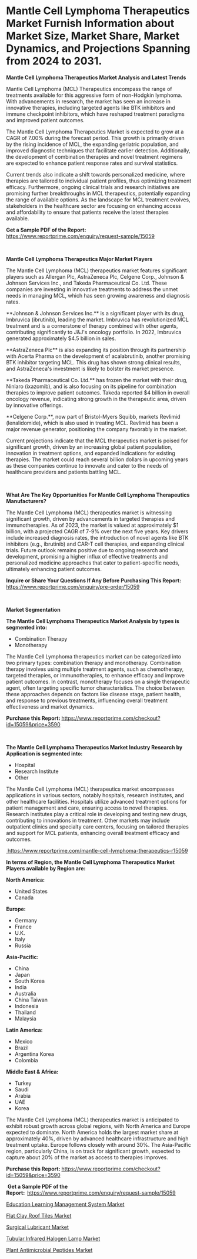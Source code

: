 <p><h1>Mantle Cell Lymphoma Therapeutics Market Furnish Information about Market Size, Market Share, Market Dynamics, and Projections Spanning from 2024 to 2031.</h1></p><p><strong>Mantle Cell Lymphoma Therapeutics Market Analysis and Latest Trends</strong></p>
<p><p>Mantle Cell Lymphoma (MCL) Therapeutics encompass the range of treatments available for this aggressive form of non-Hodgkin lymphoma. With advancements in research, the market has seen an increase in innovative therapies, including targeted agents like BTK inhibitors and immune checkpoint inhibitors, which have reshaped treatment paradigms and improved patient outcomes. </p><p>The Mantle Cell Lymphoma Therapeutics Market is expected to grow at a CAGR of 7.00% during the forecast period. This growth is primarily driven by the rising incidence of MCL, the expanding geriatric population, and improved diagnostic techniques that facilitate earlier detection. Additionally, the development of combination therapies and novel treatment regimens are expected to enhance patient response rates and survival statistics. </p><p>Current trends also indicate a shift towards personalized medicine, where therapies are tailored to individual patient profiles, thus optimizing treatment efficacy. Furthermore, ongoing clinical trials and research initiatives are promising further breakthroughs in MCL therapeutics, potentially expanding the range of available options. As the landscape for MCL treatment evolves, stakeholders in the healthcare sector are focusing on enhancing access and affordability to ensure that patients receive the latest therapies available.</p></p>
<p><strong>Get a Sample PDF of the Report:&nbsp;</strong> <a href="https://www.reportprime.com/enquiry/request-sample/15059?utm_campaign=1144&utm_medium=2&utm_source=Github&utm_content=ia&utm_term=29112024&utm_id=mantle-cell-lymphoma-therapeutics">https://www.reportprime.com/enquiry/request-sample/15059</a></p>
<p>&nbsp;</p>
<p><strong>Mantle Cell Lymphoma Therapeutics Major Market Players</strong></p>
<p><p>The Mantle Cell Lymphoma (MCL) therapeutics market features significant players such as Allergan Plc, AstraZeneca Plc, Celgene Corp., Johnson & Johnson Services Inc., and Takeda Pharmaceutical Co. Ltd. These companies are investing in innovative treatments to address the unmet needs in managing MCL, which has seen growing awareness and diagnosis rates.</p><p>**Johnson & Johnson Services Inc.** is a significant player with its drug, Imbruvica (ibrutinib), leading the market. Imbruvica has revolutionized MCL treatment and is a cornerstone of therapy combined with other agents, contributing significantly to J&J's oncology portfolio. In 2022, Imbruvica generated approximately $4.5 billion in sales.</p><p>**AstraZeneca Plc** is also expanding its position through its partnership with Acerta Pharma on the development of acalabrutinib, another promising BTK inhibitor targeting MCL. This drug has shown strong clinical results, and AstraZeneca's investment is likely to bolster its market presence.</p><p>**Takeda Pharmaceutical Co. Ltd.** has frozen the market with their drug, Ninlaro (ixazomib), and is also focusing on its pipeline for combination therapies to improve patient outcomes. Takeda reported $4 billion in overall oncology revenue, indicating strong growth in the therapeutic area, driven by innovative offerings.</p><p>**Celgene Corp.**, now part of Bristol-Myers Squibb, markets Revlimid (lenalidomide), which is also used in treating MCL. Revlimid has been a major revenue generator, positioning the company favorably in the market.</p><p>Current projections indicate that the MCL therapeutics market is poised for significant growth, driven by an increasing global patient population, innovation in treatment options, and expanded indications for existing therapies. The market could reach several billion dollars in upcoming years as these companies continue to innovate and cater to the needs of healthcare providers and patients battling MCL.</p></p>
<p>&nbsp;</p>
<p><strong>What Are The Key Opportunities For Mantle Cell Lymphoma Therapeutics Manufacturers?</strong></p>
<p><p>The Mantle Cell Lymphoma (MCL) therapeutics market is witnessing significant growth, driven by advancements in targeted therapies and immunotherapies. As of 2023, the market is valued at approximately $1 billion, with a projected CAGR of 7-9% over the next five years. Key drivers include increased diagnosis rates, the introduction of novel agents like BTK inhibitors (e.g., ibrutinib) and CAR-T cell therapies, and expanding clinical trials. Future outlook remains positive due to ongoing research and development, promising a higher influx of effective treatments and personalized medicine approaches that cater to patient-specific needs, ultimately enhancing patient outcomes.</p></p>
<p><strong>Inquire or Share Your Questions If Any Before Purchasing This Report:</strong> <a href="https://www.reportprime.com/enquiry/pre-order/15059?utm_campaign=1144&utm_medium=2&utm_source=Github&utm_content=ia&utm_term=29112024&utm_id=mantle-cell-lymphoma-therapeutics">https://www.reportprime.com/enquiry/pre-order/15059</a></p>
<p>&nbsp;</p>
<p><strong>Market Segmentation</strong></p>
<p><strong>The Mantle Cell Lymphoma Therapeutics Market Analysis by types is segmented into:</strong></p>
<p><ul><li>Combination Therapy</li><li>Monotherapy</li></ul></p>
<p><p>The Mantle Cell Lymphoma therapeutics market can be categorized into two primary types: combination therapy and monotherapy. Combination therapy involves using multiple treatment agents, such as chemotherapy, targeted therapies, or immunotherapies, to enhance efficacy and improve patient outcomes. In contrast, monotherapy focuses on a single therapeutic agent, often targeting specific tumor characteristics. The choice between these approaches depends on factors like disease stage, patient health, and response to previous treatments, influencing overall treatment effectiveness and market dynamics.</p></p>
<p><strong>Purchase this Report:&nbsp;</strong><a href="https://www.reportprime.com/checkout?id=15059&price=3590&utm_campaign=1144&utm_medium=2&utm_source=Github&utm_content=ia&utm_term=29112024&utm_id=mantle-cell-lymphoma-therapeutics">https://www.reportprime.com/checkout?id=15059&price=3590</a></p>
<p>&nbsp;</p>
<p><strong>The Mantle Cell Lymphoma Therapeutics Market Industry Research by Application is segmented into:</strong></p>
<p><ul><li>Hospital</li><li>Research Institute</li><li>Other</li></ul></p>
<p><p>The Mantle Cell Lymphoma (MCL) therapeutics market encompasses applications in various sectors, notably hospitals, research institutes, and other healthcare facilities. Hospitals utilize advanced treatment options for patient management and care, ensuring access to novel therapies. Research institutes play a critical role in developing and testing new drugs, contributing to innovations in treatment. Other markets may include outpatient clinics and specialty care centers, focusing on tailored therapies and support for MCL patients, enhancing overall treatment efficacy and outcomes.</p></p>
<p><a href="https://www.reportprime.com/mantle-cell-lymphoma-therapeutics-r15059?utm_campaign=1144&utm_medium=2&utm_source=Github&utm_content=ia&utm_term=29112024&utm_id=mantle-cell-lymphoma-therapeutics">&nbsp;https://www.reportprime.com/mantle-cell-lymphoma-therapeutics-r15059</a></p>
<p><strong>In terms of Region, the Mantle Cell Lymphoma Therapeutics Market Players available by Region are:</strong></p>
<p>
    <p> <strong> North America: </strong>
        <ul>
            <li>United States</li>
            <li>Canada</li>
        </ul>
        </p> 
    <p> <strong> Europe: </strong>
        <ul>
            <li>Germany</li>
            <li>France</li>
            <li>U.K.</li>
            <li>Italy</li>
            <li>Russia</li>
        </ul>
        </p> 
    <p> <strong> Asia-Pacific: </strong>
        <ul>
            <li>China</li>
            <li>Japan</li>
            <li>South Korea</li>
            <li>India</li>
            <li>Australia</li>
            <li>China Taiwan</li>
            <li>Indonesia</li>
            <li>Thailand</li>
            <li>Malaysia</li>
        </ul>
        </p> 
    <p> <strong> Latin America: </strong>
        <ul>
            <li>Mexico</li>
            <li>Brazil</li>
            <li>Argentina Korea</li>
            <li>Colombia</li>
        </ul>
        </p> 
    <p> <strong> Middle East & Africa: </strong>
        <ul>
            <li>Turkey</li>
            <li>Saudi</li>
            <li>Arabia</li>
            <li>UAE</li>
            <li>Korea</li>
        </ul>
    </p>
    </p>
<p><p>The Mantle Cell Lymphoma (MCL) therapeutics market is anticipated to exhibit robust growth across global regions, with North America and Europe expected to dominate. North America holds the largest market share at approximately 40%, driven by advanced healthcare infrastructure and high treatment uptake. Europe follows closely with around 30%. The Asia-Pacific region, particularly China, is on track for significant growth, expected to capture about 20% of the market as access to therapies improves.</p></p>
<p><strong>Purchase this Report: </strong><a href="https://www.reportprime.com/checkout?id=15059&price=3590&utm_campaign=1144&utm_medium=2&utm_source=Github&utm_content=ia&utm_term=29112024&utm_id=mantle-cell-lymphoma-therapeutics">https://www.reportprime.com/checkout?id=15059&price=3590</a></p>
<p>&nbsp;<strong>Get a Sample PDF of the Report:&nbsp;&nbsp;</strong><a href="https://www.reportprime.com/enquiry/request-sample/15059?utm_campaign=1144&utm_medium=2&utm_source=Github&utm_content=ia&utm_term=29112024&utm_id=mantle-cell-lymphoma-therapeutics">https://www.reportprime.com/enquiry/request-sample/15059</a></p>
<p><strong></strong></p>
<p><p><a href="https://github.com/osbornrdaflalo/Market-Research-Report-List-1/blob/main/education-learning-management-system-market.md?utm_campaign=1144&utm_medium=2&utm_source=Github&utm_content=ia&utm_term=29112024&utm_id=mantle-cell-lymphoma-therapeutics">Education Learning Management System Market</a></p><p><a href="https://www.linkedin.com/pulse/navigating-flat-clay-roof-tiles-market-expert-analysis-forecast-6pmce?utm_campaign=1144&utm_medium=2&utm_source=Github&utm_content=ia&utm_term=29112024&utm_id=mantle-cell-lymphoma-therapeutics">Flat Clay Roof Tiles Market</a></p><p><a href="https://issuu.com/reportprime-2/docs/surgical-lubricant-market-size-2030.pptx?utm_campaign=1144&utm_medium=2&utm_source=Github&utm_content=ia&utm_term=29112024&utm_id=mantle-cell-lymphoma-therapeutics">Surgical Lubricant Market</a></p><p><a href="https://issuu.com/reportprime-2/docs/tubular-infrared-halogen-lamp-market-size-2030.ppt?utm_campaign=1144&utm_medium=2&utm_source=Github&utm_content=ia&utm_term=29112024&utm_id=mantle-cell-lymphoma-therapeutics">Tubular Infrared Halogen Lamp Market</a></p><p><a href="https://www.linkedin.com/pulse/charting-future-comprehensive-analysis-global-plant-antimicrobial-qwbce?utm_campaign=1144&utm_medium=2&utm_source=Github&utm_content=ia&utm_term=29112024&utm_id=mantle-cell-lymphoma-therapeutics">Plant Antimicrobial Peptides Market</a></p></p>
